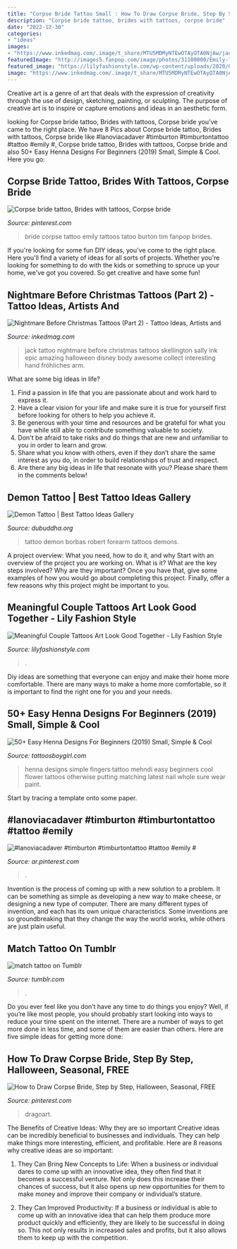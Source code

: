```yaml
---
title: "Corpse Bride Tattoo Small : How To Draw Corpse Bride, Step By Step, Halloween, Seasonal, Free"
description: "Corpse bride tattoo, brides with tattoos, corpse bride"
date: "2022-12-30"
categories:
- "ideas"
images:
- "https://www.inkedmag.com/.image/t_share/MTU5MDMyNTEwOTAyOTA0NjAw/jack_skellington_dog_blackgrey_tattoo.jpg"
featuredImage: "http://images5.fanpop.com/image/photos/31100000/Emily-Tatoo-corpse-bride-31147869-450-600.jpg"
featured_image: "https://lilyfashionstyle.com/wp-content/uploads/2020/06/56-769x891.jpg"
image: "https://www.inkedmag.com/.image/t_share/MTU5MDMyNTEwOTAyOTA0NjAw/jack_skellington_dog_blackgrey_tattoo.jpg"
---
```



Creative art is a genre of art that deals with the expression of creativity through the use of design, sketching, painting, or sculpting. The purpose of creative art is to inspire or capture emotions and ideas in an aesthetic form.

	

		
looking for Corpse bride tattoo, Brides with tattoos, Corpse bride you've came to the right place. We have 8 Pics about Corpse bride tattoo, Brides with tattoos, Corpse bride like #lanoviacadaver #timburton #timburtontattoo #tattoo #emily #, Corpse bride tattoo, Brides with tattoos, Corpse bride and also 50+ Easy Henna Designs For Beginners (2019) Small, Simple &amp; Cool. Here you go:
		
    
## Corpse Bride Tattoo, Brides With Tattoos, Corpse Bride

<img loading=lazy src="http://images5.fanpop.com/image/photos/31100000/Emily-Tatoo-corpse-bride-31147869-450-600.jpg" onerror="this.onerror=null;this.src='https://tse2.mm.bing.net/th?id=OIP.d8Yo_epqA5x3rGwxPM1CiQHaJ4&amp;pid=15.1';" alt="Corpse bride tattoo, Brides with tattoos, Corpse bride">

_Source: pinterest.com_

>bride corpse tattoo emily tattoos tatoo burton tim fanpop brides. 

	

If you're looking for some fun DIY ideas, you've come to the right place. Here you'll find a variety of ideas for all sorts of projects. Whether you're looking for something to do with the kids or something to spruce up your home, we've got you covered. So get creative and have some fun!

    
## Nightmare Before Christmas Tattoos (Part 2) - Tattoo Ideas, Artists And

<img loading=lazy src="https://www.inkedmag.com/.image/t_share/MTU5MDMyNTEwOTAyOTA0NjAw/jack_skellington_dog_blackgrey_tattoo.jpg" onerror="this.onerror=null;this.src='https://tse2.mm.bing.net/th?id=OIP.ylyTxOS1cuwk_DmBEMu4HgHaHa&amp;pid=15.1';" alt="Nightmare Before Christmas Tattoos (Part 2) - Tattoo Ideas, Artists and">

_Source: inkedmag.com_

>jack tattoo nightmare before christmas tattoos skellington sally ink epic amazing halloween disney body awesome collect interesting hand fröhliches arm. 

	

What are some big ideas in life?
1. Find a passion in life that you are passionate about and work hard to express it.
2. Have a clear vision for your life and make sure it is true for yourself first before looking for others to help you achieve it.
3. Be generous with your time and resources and be grateful for what you have while still able to contribute something valuable to society.
4. Don't be afraid to take risks and do things that are new and unfamiliar to you in order to learn and grow.
5. Share what you know with others, even if they don’t share the same interest as you do, in order to build relationships of trust and respect. 
6. Are there any big ideas in life that resonate with you? Please share them in the comments below!

    
## Demon Tattoo | Best Tattoo Ideas Gallery

<img loading=lazy src="http://www.dubuddha.org/wp-content/uploads/2016/08/Demon-Tattoo-by-Robert-Borbas-728x728.jpg" onerror="this.onerror=null;this.src='https://tse2.mm.bing.net/th?id=OIP.aJcyOauU_hXsAaO7PZh6KQHaHa&amp;pid=15.1';" alt="Demon Tattoo | Best Tattoo Ideas Gallery">

_Source: dubuddha.org_

>tattoo demon borbas robert forearm tattoos demons. 

	

A project overview: What you need, how to do it, and why
Start with an overview of the project you are working on. What is it? What are the key steps involved? Why are they important? Once you have that, give some examples of how you would go about completing this project. Finally, offer a few reasons why this project might be important to you.

    
## Meaningful Couple Tattoos Art Look Good Together - Lily Fashion Style

<img loading=lazy src="https://lilyfashionstyle.com/wp-content/uploads/2020/06/56-769x891.jpg" onerror="this.onerror=null;this.src='https://tse2.mm.bing.net/th?id=OIP._QkzAIui5IxA6SEhph7g5AHaIl&amp;pid=15.1';" alt="Meaningful Couple Tattoos Art Look Good Together - Lily Fashion Style">

_Source: lilyfashionstyle.com_

>. 

	

Diy ideas are something that everyone can enjoy and make their home more comfortable. There are many ways to make a home more comfortable, so it is important to find the right one for you and your needs.

    
## 50+ Easy Henna Designs For Beginners (2019) Small, Simple &amp; Cool

<img loading=lazy src="https://4.bp.blogspot.com/-Z_daov1ZSMI/W9agPFEvnFI/AAAAAAAAFWQ/vxpuofFtDnUVEfiuS6i3vMFeS3cYncScACLcBGAs/s1600/simple-henna-designs-for-fingers.jpg" onerror="this.onerror=null;this.src='https://tse3.mm.bing.net/th?id=OIP.JGHGomcVCSvEZI8UKM3wUAHaHB&amp;pid=15.1';" alt="50+ Easy Henna Designs For Beginners (2019) Small, Simple &amp; Cool">

_Source: tattoosboygirl.com_

>henna designs simple fingers tattoo mehndi easy beginners cool flower tattoos otherwise putting matching latest nail whole sure wear paint. 

	

Start by tracing a template onto some paper.

    
## #lanoviacadaver #timburton #timburtontattoo #tattoo #emily #

<img loading=lazy src="https://i.pinimg.com/736x/4e/dd/94/4edd943516cfc4dd34596aa9a3b1e072.jpg" onerror="this.onerror=null;this.src='https://tse3.mm.bing.net/th?id=OIP.Nn9UznJBi5CDJ1nWPgn6HgHaHa&amp;pid=15.1';" alt="#lanoviacadaver #timburton #timburtontattoo #tattoo #emily #">

_Source: ar.pinterest.com_

>. 

	

Invention is the process of coming up with a new solution to a problem. It can be something as simple as developing a new way to make cheese, or designing a new type of computer. There are many different types of invention, and each has its own unique characteristics. Some inventions are so groundbreaking that they change the way the world works, while others are just plain useful.

    
## Match Tattoo On Tumblr

<img loading=lazy src="https://66.media.tumblr.com/1c51baea47d5788f3b33caa0e757f407/tumblr_o5fcsqmUN91sn6xvho1_500.jpg" onerror="this.onerror=null;this.src='https://tse2.mm.bing.net/th?id=OIP.Yjh6Z7WkcNhsvrwTqjFD6QHaKI&amp;pid=15.1';" alt="match tattoo on Tumblr">

_Source: tumblr.com_

>. 

	

Do you ever feel like you don’t have any time to do things you enjoy? Well, if you’re like most people, you should probably start looking into ways to reduce your time spent on the internet. There are a number of ways to get more done in less time, and some of them are easier than others. Here are five simple ideas for getting more done: 
    
## How To Draw Corpse Bride, Step By Step, Halloween, Seasonal, FREE

<img loading=lazy src="https://i.pinimg.com/736x/4b/45/17/4b4517489a2d533dd5b43354b77bdedb--corpse-bride-how-to-draw.jpg" onerror="this.onerror=null;this.src='https://tse4.mm.bing.net/th?id=OIP.TzXRegSNOf5WlqaYRgNhRAHaLT&amp;pid=15.1';" alt="How to Draw Corpse Bride, Step by Step, Halloween, Seasonal, FREE">

_Source: pinterest.com_

>dragoart. 

	

The Benefits of Creative Ideas: Why they are so important
Creative ideas can be incredibly beneficial to businesses and individuals. They can help make things more interesting, efficient, and profitable. Here are 8 reasons why creative ideas are so important:
1. They Can Bring New Concepts to Life: When a business or individual dares to come up with an innovative idea, they often find that it becomes a successful venture. Not only does this increase their chances of success, but it also opens up new opportunities for them to make money and improve their company or individual’s stature.

2. They Can Improved Productivity: If a business or individual is able to come up with an innovative idea that can help them produce more product quickly and efficiently, they are likely to be successful in doing so. This not only results in increased sales and profits, but it also allows them to keep up with the competition.


